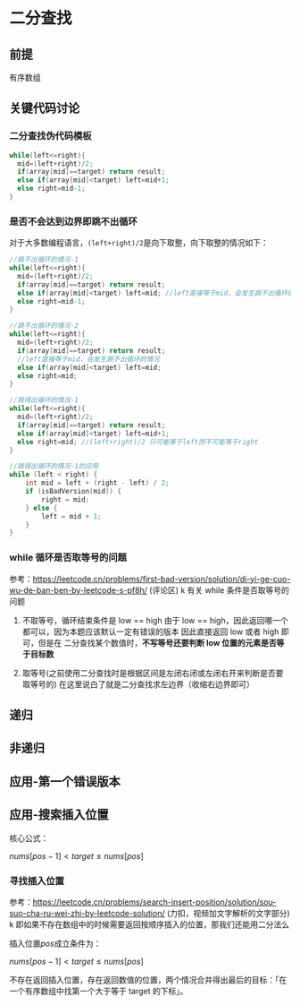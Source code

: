 # 二分查找

## 前提

有序数组

## 关键代码讨论

### 二分查找伪代码模板

```c++
while(left<=right){
  mid=(left+right)/2;
  if(array[mid]==target) return result;
  else if(array[mid]<target) left=mid+1;
  else right=mid-1;
}
```

### 是否不会达到边界即跳不出循环

对于大多数编程语言，`(left+right)/2`是向下取整，向下取整的情况如下：

```c++
//跳不出循环的情况-1
while(left<=right){
  mid=(left+right)/2;
  if(array[mid]==target) return result;
  else if(array[mid]<target) left=mid; //left直接等于mid，会发生跳不出循环的情况
  else right=mid-1;
}
```

```c++
//跳不出循环的情况-2
while(left<=right){
  mid=(left+right)/2;
  if(array[mid]==target) return result;
  //left直接等于mid，会发生跳不出循环的情况
  else if(array[mid]<target) left=mid;
  else right=mid;
}
```

```c++
//跳得出循环的情况-1
while(left<=right){
  mid=(left+right)/2;
  if(array[mid]==target) return result;
  else if(array[mid]<target) left=mid+1;
  else right=mid; //(left+right)/2 只可能等于left而不可能等于right
}
```

```c++
//跳得出循环的情况-1的应用
while (left < right) {
    int mid = left + (right - left) / 2;
    if (isBadVersion(mid)) {
        right = mid;
    } else {
        left = mid + 1;
    }
}
```

### while 循环是否取等号的问题

参考：<https://leetcode.cn/problems/first-bad-version/solution/di-yi-ge-cuo-wu-de-ban-ben-by-leetcode-s-pf8h/> (评论区) k 有关 while 条件是否取等号的问题

1. 不取等号，循环结束条件是 low == high 由于 low == high，因此返回哪一个都可以，因为本题应该默认一定有错误的版本 因此直接返回 low 或者 high 即可，但是在 二分查找某个数值时，**不写等号还要判断 low 位置的元素是否等于目标数**

2. 取等号(之前使用二分查找时是根据区间是左闭右闭或左闭右开来判断是否要取等号的) 在这里说白了就是二分查找求左边界（收缩右边界即可）

## 递归

## 非递归

## 应用-第一个错误版本

## 应用-搜索插入位置

核心公式：

$nums [ pos -1]< target \leq nums [ pos ]$

### 寻找插入位置

参考：<https://leetcode.cn/problems/search-insert-position/solution/sou-suo-cha-ru-wei-zhi-by-leetcode-solution/> (力扣，视频加文字解析的文字部分) k 即如果不存在数组中的时候需要返回按顺序插入的位置，那我们还能用二分法么

插入位置$pos$成立条件为：

$nums [ pos -1]< target \leq nums [ pos ]$

不存在返回插入位置，存在返回数值的位置，两个情况合并得出最后的目标：「在一个有序数组中找第一个大于等于 target 的下标」。
